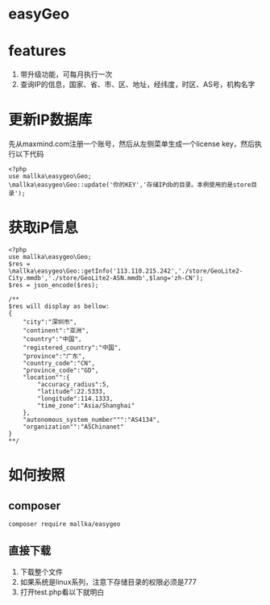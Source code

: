 # easyGeo

# features
1. 带升级功能，可每月执行一次 
2. 查询IP的信息，国家、省、市、区、地址，经纬度，时区、AS号，机构名字


# 更新IP数据库 

先从maxmind.com注册一个账号，然后从左侧菜单生成一个license key，然后执行以下代码

```
<?php
use mallka\easygeo\Geo;
\mallka\easygeo\Geo::update('你的KEY','存储IPdb的目录。本例使用的是store目录');

```

# 获取iP信息

```
<?php
use mallka\easygeo\Geo;
$res = \mallka\easygeo\Geo::getInfo('113.110.215.242','./store/GeoLite2-City.mmdb','./store/GeoLite2-ASN.mmdb',$lang='zh-CN');
$res = json_encode($res);

/**
$res will display as bellow:
{
    "city":"深圳市",
    "continent":"亚洲",
    "country":"中国",
    "registered_country":"中国",
    "province":"广东",
    "country_code":"CN",
    "province_code":"GD",
    "location"":{
        "accuracy_radius":5,
        "latitude":22.5333,
        "longitude":114.1333,
        "time_zone":"Asia/Shanghai"
    },
    "autonomous_system_number""":"AS4134",
    "organization"":"ASChinanet"
}
**/
```


# 如何按照

##  composer 
```shell
composer require mallka/easygeo
```

## 直接下载
1. 下载整个文件
2. 如果系统是linux系列，注意下存储目录的权限必须是777
3. 打开test.php看以下就明白





 
